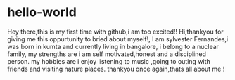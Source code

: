 # hello-world
Hey there,this is my first time with github,i am too excited!!
Hi,thankyou for giving me this oppurtunity to bried about myself!,
I am sylvester Fernandes,i was born in kumta and currently living in bangalore,
i belong to a nuclear family,
my strengths are i am self motivated,honest and a disciplined person.
my hobbies are i enjoy listening to music ,going to outing with friends and visiting nature places.
thankyou once again,thats all about me !
